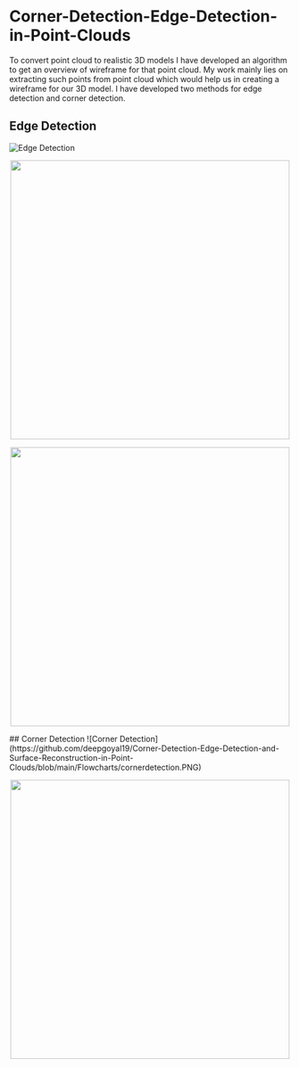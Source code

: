 # Corner-Detection-Edge-Detection-in-Point-Clouds
To convert point cloud to realistic 3D models I have developed an algorithm to get an overview of wireframe for that point cloud. My work mainly lies on extracting such points from point cloud which would help us in creating a wireframe for our 3D model. 
I have developed two methods for edge detection and corner detection.

## Edge Detection
![Edge Detection](https://github.com/deepgoyal19/Corner-Detection-Edge-Detection-and-Surface-Reconstruction-in-Point-Clouds/blob/main/Flowcharts/edgedetection.PNG)
<p align="center">
<img src="https://github.com/deepgoyal19/Corner-Detection-Edge-Detection-and-Surface-Reconstruction-in-Point-Clouds/blob/main/Flowcharts/edgestats.png" width="500" height="500">
</p>
<p align="center">
<img src="https://github.com/deepgoyal19/Corner-Detection-Edge-Detection-and-Surface-Reconstruction-in-Point-Clouds/blob/main/Flowcharts/edgestats1.png" width="500" height="500">
</p>
## Corner Detection
![Corner Detection](https://github.com/deepgoyal19/Corner-Detection-Edge-Detection-and-Surface-Reconstruction-in-Point-Clouds/blob/main/Flowcharts/cornerdetection.PNG)
<p align="center">
<img src="https://github.com/deepgoyal19/Corner-Detection-Edge-Detection-and-Surface-Reconstruction-in-Point-Clouds/blob/main/Flowcharts/cornerstats.png" width="500" height="500">
</p>
